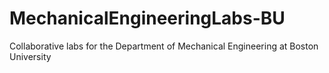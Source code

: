 # MechanicalEngineeringLabs-BU
Collaborative labs for the Department of Mechanical Engineering at Boston University

